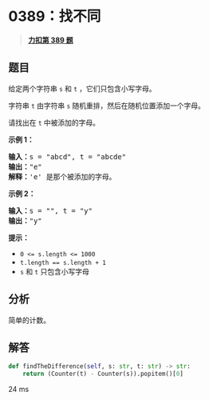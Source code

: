 # 0389：找不同


> <u>**[力扣第 389 题](https://leetcode.cn/problems/find-the-difference/)**</u>

## 题目

<p>给定两个字符串 <code>s</code> 和 <code>t</code> ，它们只包含小写字母。</p>

<p>字符串 <code>t</code> 由字符串 <code>s</code> 随机重排，然后在随机位置添加一个字母。</p>

<p>请找出在 <code>t</code> 中被添加的字母。</p>



<p><strong>示例 1：</strong></p>

<pre>
<strong>输入：</strong>s = "abcd", t = "abcde"
<strong>输出：</strong>"e"
<strong>解释：</strong>'e' 是那个被添加的字母。
</pre>

<p><strong>示例 2：</strong></p>

<pre>
<strong>输入：</strong>s = "", t = "y"
<strong>输出：</strong>"y"
</pre>



<p><strong>提示：</strong></p>

<ul>
<li><code>0 &lt;= s.length &lt;= 1000</code></li>
<li><code>t.length == s.length + 1</code></li>
<li><code>s</code> 和 <code>t</code> 只包含小写字母</li>
</ul>


## 分析

简单的计数。

## 解答

```python
def findTheDifference(self, s: str, t: str) -> str:
	return (Counter(t) - Counter(s)).popitem()[0]
```
24 ms


